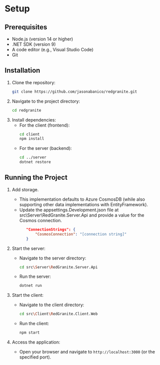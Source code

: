 # Setup

## Prerequisites
- Node.js (version 14 or higher)
- .NET SDK (version 9)
- A code editor (e.g., Visual Studio Code)
- Git

## Installation
1. Clone the repository:
   ```bash
   git clone https://github.com/jasonabanico/redgranite.git
   ```
2. Navigate to the project directory:
   ```bash
   cd redgranite
   ```
3. Install dependencies:
   - For the client (frontend):
     ```bash
     cd client
     npm install
     ```
   - For the server (backend):
     ```bash
     cd ../server
     dotnet restore
     ```

## Running the Project
1. Add storage.
   - This implementation defaults to Azure CosmosDB (while also supporting other data implementations with EntityFramework).
   - Update the appsettings.Development.json file at src\Server\RedGranite.Server.Api and provide a value for the Cosmos connection.
     ```json
        "ConnectionStrings": {
            "CosmosConnection": "[connection string]"
        }
     ```

1. Start the server:
   - Navigate to the server directory:
     ```bash
     cd src\Server\RedGranite.Server.Api
     ```
   - Run the server:
     ```bash
     dotnet run
     ```
2. Start the client:
   - Navigate to the client directory:
     ```bash
     cd src\Client\RedGranite.Client.Web
     ```
   - Run the client:
     ```bash
     npm start
     ```
3. Access the application:
   - Open your browser and navigate to `http://localhost:3000` (or the specified port).
